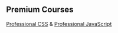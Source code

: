 

## Premium Courses
[Professional CSS](https://bytegrad.com/courses/professional-css?n=g3) &
[Professional JavaScript](https://bytegrad.com/courses/professional-javascript?n=g3)
